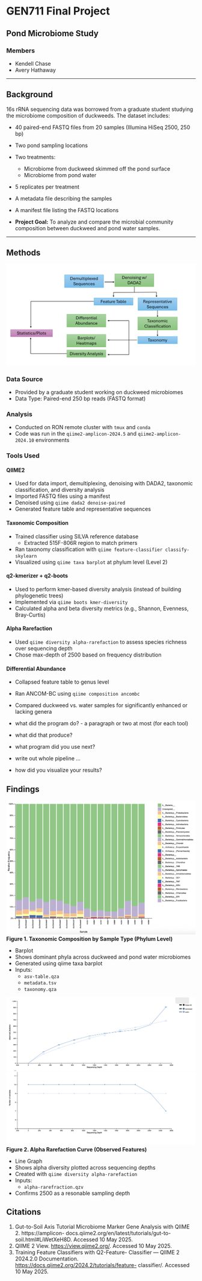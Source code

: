 # GEN711 Final Project
## Pond Microbiome Study

### Members 
- Kendell Chase
- Avery Hathaway

---

## Background
16s rRNA sequencing data was borrowed from a graduate student studying the microbiome composition of duckweeds.
The dataset includes:

- 40 paired-end FASTQ files from 20 samples (Illumina HiSeq 2500, 250 bp)
- Two pond sampling locations
- Two treatments:
  - Microbiome from duckweed skimmed off the pond surface
  - Microbiome from pond water
- 5 replicates per treatment
- A metadata file describing the samples
- A manifest file listing the FASTQ locations
  
- **Project Goal:** To analyze and compare the microbial community composition between duckweed and pond water samples.

---

## Methods
![Methods Flow Chart](M.Flow.C.png)
### Data Source 
- Provided by a graduate student working on duckweed microbiomes
- Data Type: Paired-end 250 bp reads (FASTQ format)

### Analysis
- Conducted on RON remote cluster with `tmux` and `conda`
- Code was run in the `qiime2-amplicon-2024.5` and `qiime2-amplicon-2024.10` environments

### Tools Used

#### QIIME2
- Used for data import, demultiplexing, denoising with DADA2, taxonomic classification, and diversity analysis
- Imported FASTQ files using a manifest
- Denoised using `qiime dada2 denoise-paired`
- Generated feature table and representative sequences

#### Taxonomic Composition
- Trained classifier using SILVA reference database
  - Extracted 515F-806R region to match primers
- Ran taxonomy classification with `qiime feature-classifier classify-skylearn`
- Visualized using `qiime taxa barplot` at phylum level (Level 2)

#### q2-kmerizer + q2-boots
- Used to perform kmer-based diversity analysis (instead of building phylogenetic trees)
- Implemented via `qiime boots kmer-diversity`
- Calculated alpha and beta diversity metrics (e.g., Shannon, Evenness, Bray-Curtis)

#### Alpha Rarefaction
- Used `qiime diversity alpha-rarefaction` to assess species richness over sequencing depth
- Chose max-depth of 2500 based on frequency distribution

#### Differential Abundance
- Collapsed feature table to genus level
- Ran ANCOM-BC using `qiime composition ancombc`
- Compared duckweed vs. water samples for significantly enhanced or lacking genera

  
- what did the program do?
        - a paragraph or two at most (for each tool)
- what did that produce?
- what program did you use next?
- write out whole pipeline ...
- how did you visualize your results?

## Findings
![Taxonomic Bar Plot](image001.png)
**Figure 1. Taxonomic Composition by Sample Type (Phylum Level)**
- Barplot
- Shows dominant phyla across duckweed and pond water microbiomes
- Generated using qiime taxa barplot
- Inputs:
  - `asv-table.qza`
  - `metadata.tsv`
  - `taxonomy.qza`

 
![Alpha Rarefaction Curve 1](image002.png)
![Alpha Rarefaction Curve 2](image003.png)
**Figure 2. Alpha Rarefaction Curve (Observed Features)**
- Line Graph
- Shows alpha diversity plotted across sequencing depths
- Created with `qiime diversity alpha-rarefaction`
- Inputs:
  - `alpha-rarefraction.qzv`
- Confirms 2500 as a resonable sampling depth

## Citations
1. Gut-to-Soil Axis Tutorial Microbiome Marker
Gene Analysis with QIIME 2. https://amplicon-
docs.qiime2.org/en/latest/tutorials/gut-to-
soil.html#LiWetXeH8D. Accessed 10 May 2025.
2. QIIME 2 View. https://view.qiime2.org/.
Accessed 10 May 2025.
3. Training Feature Classifiers with Q2-Feature-
Classifier — QIIME 2 2024.2.0 Documentation.
https://docs.qiime2.org/2024.2/tutorials/feature-
classifier/. Accessed 10 May 2025.
